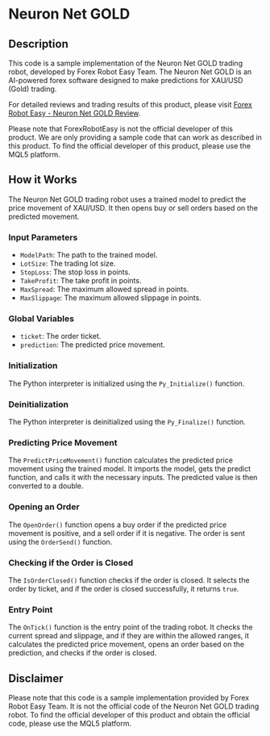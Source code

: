 # Neuron Net GOLD

## Description

This code is a sample implementation of the Neuron Net GOLD trading robot, developed by Forex Robot Easy Team. The Neuron Net GOLD is an AI-powered forex software designed to make predictions for XAU/USD (Gold) trading.

For detailed reviews and trading results of this product, please visit [Forex Robot Easy - Neuron Net GOLD Review](https://forexroboteasy.com/forex-robot-review/neuron-net-gold-review-ai-powered-forex-software-for-xauusd-predictions/).

Please note that ForexRobotEasy is not the official developer of this product. We are only providing a sample code that can work as described in this product. To find the official developer of this product, please use the MQL5 platform.

## How it Works

The Neuron Net GOLD trading robot uses a trained model to predict the price movement of XAU/USD. It then opens buy or sell orders based on the predicted movement.

### Input Parameters

- `ModelPath`: The path to the trained model.
- `LotSize`: The trading lot size.
- `StopLoss`: The stop loss in points.
- `TakeProfit`: The take profit in points.
- `MaxSpread`: The maximum allowed spread in points.
- `MaxSlippage`: The maximum allowed slippage in points.

### Global Variables

- `ticket`: The order ticket.
- `prediction`: The predicted price movement.

### Initialization

The Python interpreter is initialized using the `Py_Initialize()` function.

### Deinitialization

The Python interpreter is deinitialized using the `Py_Finalize()` function.

### Predicting Price Movement

The `PredictPriceMovement()` function calculates the predicted price movement using the trained model. It imports the model, gets the predict function, and calls it with the necessary inputs. The predicted value is then converted to a double.

### Opening an Order

The `OpenOrder()` function opens a buy order if the predicted price movement is positive, and a sell order if it is negative. The order is sent using the `OrderSend()` function.

### Checking if the Order is Closed

The `IsOrderClosed()` function checks if the order is closed. It selects the order by ticket, and if the order is closed successfully, it returns `true`.

### Entry Point

The `OnTick()` function is the entry point of the trading robot. It checks the current spread and slippage, and if they are within the allowed ranges, it calculates the predicted price movement, opens an order based on the prediction, and checks if the order is closed.

## Disclaimer

Please note that this code is a sample implementation provided by Forex Robot Easy Team. It is not the official code of the Neuron Net GOLD trading robot. To find the official developer of this product and obtain the official code, please use the MQL5 platform.
